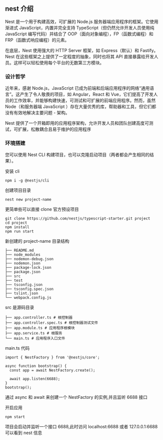 ## nest 介绍

Nest 是一个用于构建高效，可扩展的 Node.js 服务器端应用程序的框架。它使用渐进式 JavaScript，内置并完全支持 TypeScript（但仍然允许开发人员使用纯 JavaScript 编写代码）并结合了 OOP（面向对象编程），FP（函数式编程）和 FRP（函数式响应编程）的元素。

在底层，Nest 使用强大的 HTTP Server 框架，如 Express（默认）和 Fastify。Nest 在这些框架之上提供了一定程度的抽象，同时也将其 API 直接暴露给开发人员。这样可以轻松使用每个平台的无数第三方模块。

### 设计哲学

近年来，感谢 Node.js，JavaScript 已成为前端和后端应用程序的网络“通用语言”。这产生了令人敬畏的项目，如 Angular，React 和 Vue，它们提高了开发人员的工作效率，并能够构建快速，可测试和可扩展的前端应用程序。然而，虽然 Node（和服务器端 JavaScript ）存在大量优秀的库，帮助器和工具，但它们都没有有效地解决主要问题 - 架构。

Nest 提供了一个开箱即用的应用程序架构，允许开发人员和团队创建高度可测试，可扩展，松散耦合且易于维护的应用程序

### 环境搭建

您可以使用 Nest CLI 构建项目，也可以克隆启动项目（两者都会产生相同的结果）。

安装 cli

```
npm i -g @nestjs/cli
```

创建项目目录

```
nest new project-name
```

更简单些可以直接 clone 官方预设项目

```
git clone https://github.com/nestjs/typescript-starter.git project
cd project
npm install
npm run start
```

新创建的 project-name 目录结构

```
├── README.md
├── node_modules
├── nodemon-debug.json
├── nodemon.json
├── package-lock.json
├── package.json
├── src
├── test
├── tsconfig.json
├── tsconfig.spec.json
├── tslint.json
└── webpack.config.js
```

src 是源码目录

```
├── app.controller.ts # 根控制器
├── app.controller.spec.ts # 根控制器测试文件
├── app.module.ts # 应用程序根模块
├── app.service.ts # 根服务
└── main.ts # 应用程序入口文件
```

main.ts 代码

```
import { NestFactory } from '@nestjs/core';

async function bootstrap() {
  const app = await NestFactory.create();

  await app.listen(6688);
}
bootstrap();
```

通过 async 和 await 来创建一个 NestFactory 的实例,并且监听 6688 接口

开启应用

```
npm start
```

项目会启动并监听一个接口 6688,此时访问 localhost:6688 或者 127.0.0.1:6688 可以看到 nest 信息
